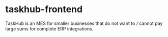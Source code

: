 # taskhub-frontend
TaskHub is an MES for smaller businesses that do not want to / cannot pay large sums for complete ERP integrations.
